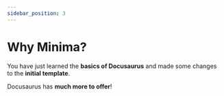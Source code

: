 ```yaml
---
sidebar_position: 3
---
```


# Why Minima?

You have just learned the **basics of Docusaurus** and made some changes to the **initial template**.

Docusaurus has **much more to offer**!

